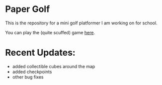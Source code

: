 # Paper Golf

This is the repository for a mini golf platformer I am working on for school.

You can play the (quite scuffed) game [here](rlft09.github.io/project).

 # Recent Updates:

 * added collectible cubes around the map
 * added checkpoints
 * other bug fixes
